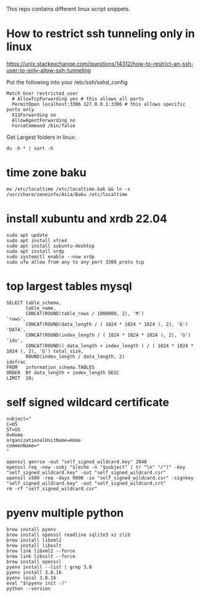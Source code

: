 This repo contains different linux script snippets.

# How to restrict ssh tunneling only in linux

https://unix.stackexchange.com/questions/14312/how-to-restrict-an-ssh-user-to-only-allow-ssh-tunneling

Put the following into your /etc/ssh/sshd_config

```
Match User restricted_user
  # AllowTcpForwarding yes # this allows all ports
  PermitOpen localhost:3306 127.0.0.1:3306 # this allows specific ports only
  X11Forwarding no
  AllowAgentForwarding no
  ForceCommand /bin/false
  ```
  
  Get Largest folders in linux:
  
  `du -h * | sort -h`
  
  
# time zone baku

`mv /etc/localtime /etc/localtime.bak && ln -s /usr/share/zoneinfo/Asia/Baku /etc/localtime`

# install xubuntu and xrdb 22.04
```
sudo apt update
sudo apt install xfce4
sudo apt install xubuntu-desktop
sudo apt install xrdp
sudo systemctl enable --now xrdp
sudo ufw allow from any to any port 3389 proto tcp
```

# top largest tables mysql
```
SELECT table_schema,
       table_name,
       CONCAT(ROUND(table_rows / 1000000, 2), 'M')                                    'rows',
       CONCAT(ROUND(data_length / ( 1024 * 1024 * 1024 ), 2), 'G')                    'DATA',
       CONCAT(ROUND(index_length / ( 1024 * 1024 * 1024 ), 2), 'G')                   'idx',
       CONCAT(ROUND(( data_length + index_length ) / ( 1024 * 1024 * 1024 ), 2), 'G') total_size,
       ROUND(index_length / data_length, 2)                                           idxfrac
FROM   information_schema.TABLES
ORDER  BY data_length + index_length DESC
LIMIT  10;
```

# self signed wildcard certificate
```
subject="
C=US
ST=US
O=Home
organizationalUnitName=Home
commonName=*
"

openssl genrsa -out "self_signed_wildcard.key" 2048
openssl req -new -subj "$(echo -n "$subject" | tr "\n" "/")" -key "self_signed_wildcard.key" -out "self_signed_wildcard.csr"
openssl x509 -req -days 9990 -in "self_signed_wildcard.csr" -signkey "self_signed_wildcard.key" -out "self_signed_wildcard.crt"
rm -rf "self_signed_wildcard.csr"

```



# pyenv multiple python
```
brew install pyenv
brew install openssl readline sqlite3 xz zlib
brew install libxml2
brew install libxslt
brew link libxml2 --force
brew link libxslt --force
brew install openssl
pyenv install --list | grep 3.8
pyenv install 3.8.16
pyenv local 3.8.16
eval "$(pyenv init -)"
python --version
```









